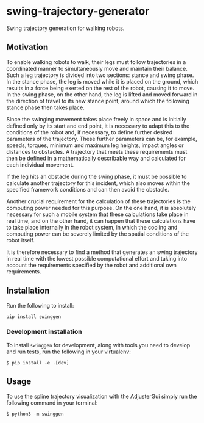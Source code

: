 # swing-trajectory-generator
Swing trajectory generation for walking robots.


## Motivation
To enable walking robots to walk, their legs must follow trajectories in a coordinated manner to simultaneously move and maintain their balance.
Such a leg trajectory is divided into two sections: stance and swing phase.
In the stance phase, the leg is moved while it is placed on the ground, which results in a force being exerted on the rest of the robot, causing it to move.
In the swing phase, on the other hand, the leg is lifted and moved forward in the direction of travel to its new stance point, around which the following stance phase then takes place.

Since the swinging movement takes place freely in space and is initially defined only by its start and end point, it is necessary to adapt this to the conditions of the robot and, if necessary, to define further desired parameters of the trajectory.
These further parameters can be, for example, speeds, torques, minimum and maximum leg heights, impact angles or distances to obstacles.
A trajectory that meets these requirements must then be defined in a mathematically describable way and calculated for each individual movement.

If the leg hits an obstacle during the swing phase, it must be possible to calculate another trajectory for this incident, which also moves within the specified framework conditions and can then avoid the obstacle.

Another crucial requirement for the calculation of these trajectories is the computing power needed for this purpose. On the one hand, it is absolutely necessary for such a mobile system that these calculations take place in real time, and on the other hand, it can happen that these calculations have to take place internally in the robot system, in which the cooling and computing power can be severely limited by the spatial conditions of the robot itself.

It is therefore necessary to find a method that generates an swing trajectory in real time with the lowest possible computational effort and taking into account the requirements specified by the robot and additional own requirements. 

## Installation
Run the following to install:

```shell
pip install swinggen
```

### Development installation
To install `swinggen` for development, along with tools you need to develop and run tests, run the following in your virtualenv:
```shell
$ pip install -e .[dev]
```


## Usage
To use the spline trajectory visualization with the AdjusterGui simply run the following command in your terminal:

```shell
$ python3 -m swinggen
``` 
